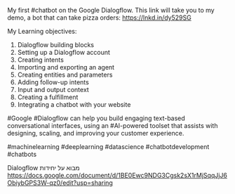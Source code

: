 My first #chatbot on the Google Dialogflow.
This link will take you to my demo, a bot that can take pizza orders: https://lnkd.in/dy529SG

My Learning objectives:
1. Dialogflow building blocks
2. Setting up a Dialogflow account
3. Creating intents
4. Importing and exporting an agent
5. Creating entities and parameters
6. Adding follow-up intents
7. Input and output context
8. Creating a fulfillment
9. Integrating a chatbot with your website

#Google #Dialogflow can help you build engaging text-based conversational interfaces, 
using an #AI-powered toolset that assists with designing, scaling, 
and improving your customer experience.

#machinelearning #deeplearning #datascience #chatbotdevelopment #chatbots

Dialogflow מבוא על יחידות
https://docs.google.com/document/d/1BE0Ewc9NDG3Cgsk2sX1rMjSqqJjJ6ObiybGPS3W-qz0/edit?usp=sharing
